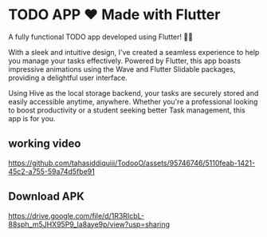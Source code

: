 # TODO APP ❤️ Made with Flutter
A fully functional TODO app developed using Flutter! 🚀📱

With a sleek and intuitive design, I've created a seamless experience to help you manage your tasks effectively. Powered by Flutter, this app boasts impressive animations using the Wave and Flutter Slidable packages, providing a delightful user interface.

Using Hive as the local storage backend, your tasks are securely stored and easily accessible anytime, anywhere. Whether you're a professional looking to boost productivity or a student seeking better Task management, this app is for you. 

## working video
https://github.com/tahasiddiquiii/TodooO/assets/95746746/5110feab-1421-45c2-a755-59a74d5fbe91

## Download APK
https://drive.google.com/file/d/1R3RIcbL-88sph_m5JHX95P9_la8aye9p/view?usp=sharing
